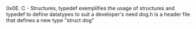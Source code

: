 0x0E. C - Structures, typedef exemplifies the usage of structures and typedef to define datatypes to suit a developer's need
dog.h is a header file that defines a new type "struct dog"
